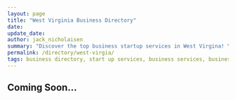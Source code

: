 ```yaml
---
layout: page
title: "West Virginia Business Directory"
date: 
update_date: 
author: jack_nicholaisen
summary: "Discover the top business startup services in West Virgina! Your ultimate guide to launching a successful venture."  
permalink: /directory/west-virgia/
tags: business directory, start up services, business services, business lawyers, registered agents,
---
```




<h2>Coming Soon...</h2>

